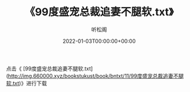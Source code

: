 ﻿---
title:  《99度盛宠总裁追妻不腿软.txt》
date:   2022-01-03T00:00:00+00:00
author: 听松阁
layout: post
permalink: /99度盛宠总裁追妻不腿软/
categories: 小说
tags: [小说]
---

点击《 [99度盛宠总裁追妻不腿软.txt](<a href="http://img.660000.xyz/bookstukust/book/bntxt/11/99" target=_blank>http://img.660000.xyz/bookstukust/book/bntxt/11/99度盛宠总裁追妻不腿软.txt)》进行下载